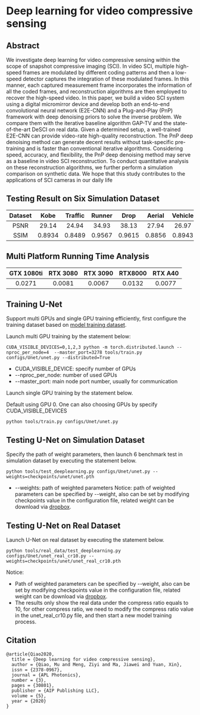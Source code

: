 # Deep learning for video compressive sensing
## Abstract
We investigate deep learning for video compressive sensing within the scope of snapshot compressive imaging (SCI). In video SCI, multiple high-speed frames are modulated by different coding patterns and then a low-speed detector captures the integration of these modulated frames. In this manner, each captured measurement frame incorporates the information of all the coded frames, and reconstruction algorithms are then employed to recover the high-speed video. In this paper, we build a video SCI system using a digital micromirror device and develop both an end-to-end convolutional neural network (E2E-CNN) and a Plug-and-Play (PnP) framework with deep denoising priors to solve the inverse problem. We compare them with the iterative baseline algorithm GAP-TV and the state-of-the-art DeSCI on real data. Given a determined setup, a well-trained E2E-CNN can provide video-rate high-quality reconstruction. The PnP deep denoising method can generate decent results without task-specific pre-training and is faster than conventional iterative algorithms. Considering speed, accuracy, and flexibility, the PnP deep denoising method may serve as a baseline in video SCI reconstruction. To conduct quantitative analysis on these reconstruction algorithms, we further perform a simulation comparison on synthetic data. We hope that this study contributes to the applications of SCI cameras in our daily life

## Testing Result on Six Simulation Dataset
|Dataset|Kobe  |Traffic|Runner| Drop  | Aerial | Vehicle|Average|
|:----:|:----:|:----: |:----:|:-----:|:----:  | :-----:|:----: |
|PSNR |  29.14| 24.94| 34.93|  38.13|  27.94|  26.97|  30.34 | 
|SSIM |0.8934|0.8489|0.9567|0.9615| 0.8856|0.8943|0.9067|

## Multi Platform Running Time Analysis
|GTX 1080ti |RTX 3080 |RTX 3090 | RTX8000 | RTX A40|
|:---------:|:------: |:-------:|:-------:|:------:|
|  0.0271   | 0.0081  |  0.0067 |   0.0132|  0.0077|

## Training U-Net 
Support multi GPUs and single GPU training efficiently, first configure the training dataset based on [model training dataset](../../docs/add_datasets.md).

Launch multi GPU training by the statement below:

```
CUDA_VISIBLE_DEVICES=0,1,2,3 python -m torch.distributed.launch --nproc_per_node=4  --master_port=3278 tools/train.py configs/Unet/unet.py --distributed=True
```
* CUDA_VISIBLE_DEVICE: specify number of GPUs
* --nproc_per_node: number of used GPUs
* --master_port: main node port number, usually for communication

Launch single GPU training by the statement below.

Default using GPU 0. One can also choosing GPUs by specify CUDA_VISIBLE_DEVICES

```
python tools/train.py configs/Unet/unet.py
```

## Testing U-Net on Simulation Dataset 
Specify the path of weight parameters, then launch 6 benchmark test in simulation dataset by executing the statement below.

```
python tools/test_deeplearning.py configs/Unet/unet.py --weights=checkpoints/unet/unet.pth
```
* --weights: path of weighted parameters
  Notice: path of weighted parameters can be specified by --weight, also can be set by modifying checkpoints value in the configuration file, related weight can be download via  [dropbox](https://www.dropbox.com/sh/96nf7jzabhqj4mh/AAB09QXrNGi_kujDDnWn6G32a?dl=0).

## Testing U-Net on Real Dataset
Launch U-Net on real dataset by executing the statement below.

```
python tools/real_data/test_deeplearning.py configs/Unet/unet_real_cr10.py --weights=checkpoints/unet/unet_real_cr10.pth

```
Notice:

* Path of weighted parameters can be specified by --weight, also can be set by modifying checkpoints value in the configuration file, related weight can be download via [dropbox](https://www.dropbox.com/sh/96nf7jzabhqj4mh/AAB09QXrNGi_kujDDnWn6G32a?dl=0).
* The results only show the real data under the compress ratio equals to 10, for other compress ratio, we need to modify the compress ratio value in the unet_real_cr10.py file, and then start a new model training process.

## Citation
```
@article{Qiao2020,
  title = {Deep learning for video compressive sensing},
  author = {Qiao, Mu and Meng, Ziyi and Ma, Jiawei and Yuan, Xin},
  issn = {2378-0967},
  journal = {APL Photonics},
  number = {3},
  pages = {30801},
  publisher = {AIP Publishing LLC},
  volume = {5},
  year = {2020}
}
```